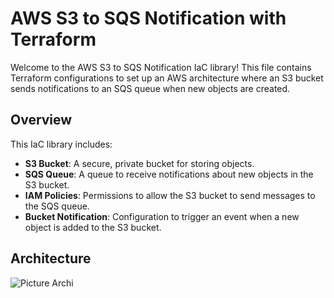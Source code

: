 # AWS S3 to SQS Notification with Terraform

Welcome to the AWS S3 to SQS Notification IaC library! This file contains Terraform configurations to set up an AWS architecture where an S3 bucket sends notifications to an SQS queue when new objects are created.

## Overview

This IaC library includes:

- **S3 Bucket**: A secure, private bucket for storing objects.
- **SQS Queue**: A queue to receive notifications about new objects in the S3 bucket.
- **IAM Policies**: Permissions to allow the S3 bucket to send messages to the SQS queue.
- **Bucket Notification**: Configuration to trigger an event when a new object is added to the S3 bucket.


## Architecture
![Picture Archi](https://raw.githubusercontent.com/IbrahimGHO/IaC-Library-/main/Assests/S3-SQS.png?token=GHSAT0AAAAAACRKVFVIDA24HQRVW2KS572SZSH6IKA)
